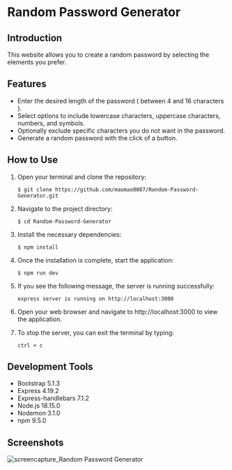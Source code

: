 # Random Password Generator

## Introduction
This website allows you to create a random password by selecting the elements you prefer. 

## Features
- Enter the desired length of the password ( between 4 and 16 characters ).
- Select options to include lowercase characters, uppercase characters, numbers, and symbols.
- Optionally exclude specific characters you do not want in the password.
- Generate a random password with the click of a button.

## How to Use
1. Open your terminal and clone the repository:
   ```shell
   $ git clone https://github.com/maomao0007/Random-Password-Generator.git
2. Navigate to the project directory:
   ```shell
   $ cd Random-Password-Generator
3. Install the necessary dependencies:
   ```shell
   $ npm install
4. Once the installation is complete, start the application:
   ```shell
   $ npm run dev
5. If you see the following message, the server is running successfully:
   ```shell
   express server is running on http://localhost:3000
6. Open your web browser and navigate to http://localhost:3000 to view the application.

7. To stop the server, you can exit the terminal by typing:
   ```shell
   ctrl + c
   
## Development Tools
- Bootstrap 5.1.3
- Express 4.19.2
- Express-handlebars 7.1.2
- Node.js 18.15.0
- Nodemon 3.1.0
- npm 9.5.0

## Screenshots
![screencapture_Random Password Generator](https://github.com/maomao0007/Random-Password-Generator/assets/164178703/4c7888de-a872-4f4f-abec-bcc19d31bef9)
